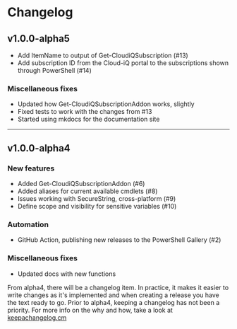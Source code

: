 # Changelog

## v1.0.0-alpha5
- Add ItemName to output of Get-CloudiQSubscription (#13)
- Add subscription ID from the Cloud-iQ portal to the subscriptions shown through PowerShell (#14)

### Miscellaneous fixes
- Updated how Get-CloudiQSubscriptionAddon works, slightly
- Fixed tests to work with the changes from #13
- Started using mkdocs for the documentation site

---

## v1.0.0-alpha4

### New features
- Added Get-CloudiQSubscriptionAddon (#6)
- Added aliases for current available cmdlets (#8)
- Issues working with SecureString, cross-platform (#9)
- Define scope and visibility for sensitive variables (#10)

### Automation
- GitHub Action, publishing new releases to the PowerShell Gallery (#2)

### Miscellaneous fixes
- Updated docs with new functions

From alpha4, there will be a changelog item. In practice, it makes it easier to write changes as it's implemented and when creating a release you have the text ready to go. Prior to alpha4, keeping a changelog has not been a priority. For more info on the why and how, take a look at [keepachangelog.cm](https://keepachangelog.com/)